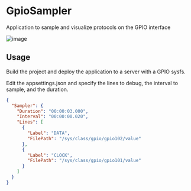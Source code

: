 # GpioSampler
Application to sample and visualize protocols on the GPIO interface

![image](https://user-images.githubusercontent.com/46497296/215291077-e60de3bb-6903-4a66-bf2f-5af2322f0f7e.png)

## Usage

Build the project and deploy the application to a server with a GPIO sysfs.

Edit the appsettings.json and specify the lines to debug, the interval to sample, and the duration.

```json
{
  "Sampler": {
    "Duration": "00:00:03.000",
    "Interval": "00:00:00.020",
    "Lines": [
      {
        "Label": "DATA",
        "FilePath": "/sys/class/gpio/gpio102/value"
      },
      {
        "Label": "CLOCK",
        "FilePath": "/sys/class/gpio/gpio101/value"
      }
    ]
  }
}

```

